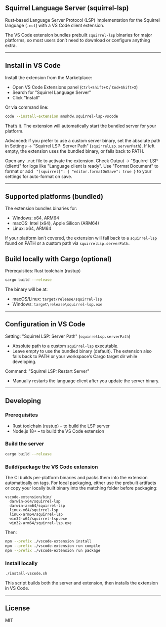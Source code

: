 ## Squirrel Language Server (squirrel-lsp)

Rust-based Language Server Protocol (LSP) implementation for the Squirrel language (`.nut`) with a VS Code client extension.

The VS Code extension bundles prebuilt `squirrel-lsp` binaries for major platforms, so most users don’t need to download or configure anything extra.

---

## Install in VS Code

Install the extension from the Marketplace:

- Open VS Code Extensions panel (`Ctrl+Shift+X` / `Cmd+Shift+X`)
- Search for "Squirrel Language Server"
- Click "Install"

Or via command line:

```bash
code --install-extension mnshdw.squirrel-lsp-vscode
```

That’s it. The extension will automatically start the bundled server for your platform.

Advanced: if you prefer to use a custom server binary, set the absolute path in Settings → "Squirrel LSP: Server Path" (`squirrelLsp.serverPath`). If left empty, the extension uses the bundled binary, or falls back to PATH.

Open any `.nut` file to activate the extension. Check Output → "Squirrel LSP (client)" for logs like "Language client is ready". Use "Format Document" to format or add `
  "[squirrel]": {
    "editor.formatOnSave": true
  }` to your settings for auto-format on save.

---

## Supported platforms (bundled)

The extension bundles binaries for:

- Windows: x64, ARM64
- macOS: Intel (x64), Apple Silicon (ARM64)
- Linux: x64, ARM64

If your platform isn’t covered, the extension will fall back to a `squirrel-lsp` found on PATH or a custom path via `squirrelLsp.serverPath`.

## Build locally with Cargo (optional)

Prerequisites: Rust toolchain (rustup)

```bash
cargo build --release
```

The binary will be at:

- macOS/Linux: `target/release/squirrel-lsp`
- Windows: `target\release\squirrel-lsp.exe`

---

## Configuration in VS Code

Setting: "Squirrel LSP: Server Path" (`squirrelLsp.serverPath`)

- Absolute path to a custom `squirrel-lsp` executable.
- Leave empty to use the bundled binary (default). The extension also falls back to PATH or your workspace’s Cargo target dir while developing.

Command: "Squirrel LSP: Restart Server"

- Manually restarts the language client after you update the server binary.

---

## Developing

### Prerequisites

- Rust toolchain (rustup) – to build the LSP server
- Node.js 18+ – to build the VS Code extension

### Build the server

```bash
cargo build --release
```

### Build/package the VS Code extension

The CI builds per-platform binaries and packs them into the extension automatically on tags. For local packaging, either use the prebuilt artifacts or copy your locally built binary into the matching folder before packaging:

```
vscode-extension/bin/
  darwin-x64/squirrel-lsp
  darwin-arm64/squirrel-lsp
  linux-x64/squirrel-lsp
  linux-arm64/squirrel-lsp
  win32-x64/squirrel-lsp.exe
  win32-arm64/squirrel-lsp.exe
```

Then:

```bash
npm --prefix ./vscode-extension install
npm --prefix ./vscode-extension run compile
npm --prefix ./vscode-extension run package
```

### Install locally

```bash
./install-vscode.sh
```

This script builds both the server and extension, then installs the extension in VS Code.

---

## License

MIT

